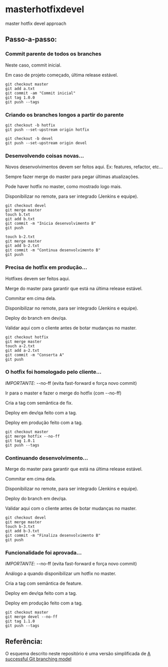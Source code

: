 masterhotfixdevel
=================

master hotfix devel approach

## Passo-a-passo:

### Commit parente de todos os branches

Neste caso, commit inicial.

Em caso de projeto começado, última release estável.

    git checkout master
    git add a.txt
    git commit -am "Commit inicial"
    git tag 1.0.0
    git push --tags

### Criando os branches longos a partir do parente

    git checkout -b hotfix
    git push --set-upstream origin hotfix

    git checkout -b devel
    git push --set-upstream origin devel

### Desenvolvendo coisas novas...

Novos desenvolvimentos devem ser feitos aqui.
Ex: features, refactor, etc...

Sempre fazer merge do master para pegar últimas atualizações.

Pode haver hotfix no master, como mostrado logo mais.

Disponibilizar no remote, para ser integrado (Jenkins e equipe).

    git checkout devel
    git merge master
    touch b.txt
    git add b.txt
    git commit -m "Inicia desenvolvimento B"
    git push

    touch b-2.txt
    git merge master
    git add b-2.txt
    git commit -m "Continua desenvolvimento B"
    git push

### Precisa de hotfix em produção...

Hotfixes devem ser feitos aqui.

Merge do master para garantir que está na última release estável.

Commitar em cima dela.

Disponibilizar no remote, para ser integrado (Jenkins e equipe).

Deploy do branch em dev/qa.

Validar aqui com o cliente antes de botar mudanças no master.

    git checkout hotfix 
    git merge master
    touch a-2.txt
    git add a-2.txt
    git commit -m "Conserta A"
    git push

### O hotfix foi homologado pelo cliente...

*IMPORTANTE*: --no-ff (evita fast-forward e força novo commit)

Ir para o master e fazer o merge do hotfix (com --no-ff)

Cria a tag com semântica de fix.

Deploy em dev/qa feito com a tag.

Deploy em produção feito com a tag.

    git checkout master
    git merge hotfix --no-ff
    git tag 1.0.1
    git push --tags

### Continuando desenvolvimento...

Merge do master para garantir que está na última release estável.

Commitar em cima dela.

Disponibilizar no remote, para ser integrado (Jenkins e equipe).

Deploy do branch em dev/qa.

Validar aqui com o cliente antes de botar mudanças no master.

    git checkout devel 
    git merge master
    touch b-3.txt
    git add b-3.txt
    git commit -m "Finaliza desenvolvimento B"
    git push

### Funcionalidade foi aprovada...

*IMPORTANTE*: --no-ff (evita fast-forward e força novo commit)

Análogo a quando disponibilizar um hotfix no master.

Cria a tag com semântica de feature.

Deploy em dev/qa feito com a tag.

Deploy em produção feito com a tag.

    git checkout master 
    git merge devel --no-ff
    git tag 1.1.0
    git push --tags

## Referência:

O esquema descrito neste repositório é uma versão simplificada de
[A successful Git branching model](http://nvie.com/posts/a-successful-git-branching-model/)
